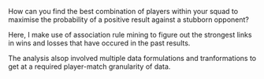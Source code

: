 How can you find the best combination of players within your squad to maximise the probability of a positive result against a
stubborn opponent?

Here, I make use of association rule mining to figure out the strongest links in wins and losses that have occured in the past 
results.

The analysis alsop involved multiple data formulations and tranformations to get at a required player-match granularity of data.
